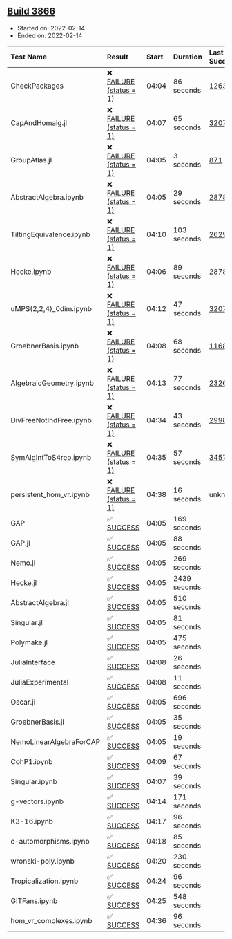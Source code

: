 ## [Build 3866](https://oscarci.mathematik.uni-kl.de/job/oscar-stable/3866/)

* Started on: 2022-02-14
* Ended on: 2022-02-14

| Test Name    | Result | Start | Duration | Last Success | First Failure |
|:-------------|:-------|:------|:---------|:-------------|:--------------|
| CheckPackages | ❌ [FAILURE (status = 1)](https://oscarci.mathematik.uni-kl.de/job/oscar-stable/3866/artifact/logs/build-3866/CheckPackages.log) | 04:04 | 86 seconds | [1263](https://oscarci.mathematik.uni-kl.de/job/oscar-stable/1263/) | [1264](https://oscarci.mathematik.uni-kl.de/job/oscar-stable/1264/) |
| CapAndHomalg.jl | ❌ [FAILURE (status = 1)](https://oscarci.mathematik.uni-kl.de/job/oscar-stable/3866/artifact/logs/build-3866/CapAndHomalg.jl.log) | 04:07 | 65 seconds | [3207](https://oscarci.mathematik.uni-kl.de/job/oscar-stable/3207/) | [3208](https://oscarci.mathematik.uni-kl.de/job/oscar-stable/3208/) |
| GroupAtlas.jl | ❌ [FAILURE (status = 1)](https://oscarci.mathematik.uni-kl.de/job/oscar-stable/3866/artifact/logs/build-3866/GroupAtlas.jl.log) | 04:05 | 3 seconds | [871](https://oscarci.mathematik.uni-kl.de/job/oscar-stable/871/) | [872](https://oscarci.mathematik.uni-kl.de/job/oscar-stable/872/) |
| AbstractAlgebra.ipynb | ❌ [FAILURE (status = 1)](https://oscarci.mathematik.uni-kl.de/job/oscar-stable/3866/artifact/logs/build-3866/AbstractAlgebra.ipynb.log) | 04:05 | 29 seconds | [2878](https://oscarci.mathematik.uni-kl.de/job/oscar-stable/2878/) | [2879](https://oscarci.mathematik.uni-kl.de/job/oscar-stable/2879/) |
| TiltingEquivalence.ipynb | ❌ [FAILURE (status = 1)](https://oscarci.mathematik.uni-kl.de/job/oscar-stable/3866/artifact/logs/build-3866/TiltingEquivalence.ipynb.log) | 04:10 | 103 seconds | [2629](https://oscarci.mathematik.uni-kl.de/job/oscar-stable/2629/) | [2630](https://oscarci.mathematik.uni-kl.de/job/oscar-stable/2630/) |
| Hecke.ipynb | ❌ [FAILURE (status = 1)](https://oscarci.mathematik.uni-kl.de/job/oscar-stable/3866/artifact/logs/build-3866/Hecke.ipynb.log) | 04:06 | 89 seconds | [2878](https://oscarci.mathematik.uni-kl.de/job/oscar-stable/2878/) | [2879](https://oscarci.mathematik.uni-kl.de/job/oscar-stable/2879/) |
| uMPS(2,2,4)_0dim.ipynb | ❌ [FAILURE (status = 1)](https://oscarci.mathematik.uni-kl.de/job/oscar-stable/3866/artifact/logs/build-3866/uMPS-2-2-4-_0dim.ipynb.log) | 04:12 | 47 seconds | [3207](https://oscarci.mathematik.uni-kl.de/job/oscar-stable/3207/) | [3208](https://oscarci.mathematik.uni-kl.de/job/oscar-stable/3208/) |
| GroebnerBasis.ipynb | ❌ [FAILURE (status = 1)](https://oscarci.mathematik.uni-kl.de/job/oscar-stable/3866/artifact/logs/build-3866/GroebnerBasis.ipynb.log) | 04:08 | 68 seconds | [1168](https://oscarci.mathematik.uni-kl.de/job/oscar-stable/1168/) | [1169](https://oscarci.mathematik.uni-kl.de/job/oscar-stable/1169/) |
| AlgebraicGeometry.ipynb | ❌ [FAILURE (status = 1)](https://oscarci.mathematik.uni-kl.de/job/oscar-stable/3866/artifact/logs/build-3866/AlgebraicGeometry.ipynb.log) | 04:13 | 77 seconds | [2326](https://oscarci.mathematik.uni-kl.de/job/oscar-stable/2326/) | [2327](https://oscarci.mathematik.uni-kl.de/job/oscar-stable/2327/) |
| DivFreeNotIndFree.ipynb | ❌ [FAILURE (status = 1)](https://oscarci.mathematik.uni-kl.de/job/oscar-stable/3866/artifact/logs/build-3866/DivFreeNotIndFree.ipynb.log) | 04:34 | 43 seconds | [2998](https://oscarci.mathematik.uni-kl.de/job/oscar-stable/2998/) | [2999](https://oscarci.mathematik.uni-kl.de/job/oscar-stable/2999/) |
| SymAlgIntToS4rep.ipynb | ❌ [FAILURE (status = 1)](https://oscarci.mathematik.uni-kl.de/job/oscar-stable/3866/artifact/logs/build-3866/SymAlgIntToS4rep.ipynb.log) | 04:35 | 57 seconds | [3457](https://oscarci.mathematik.uni-kl.de/job/oscar-stable/3457/) | [3458](https://oscarci.mathematik.uni-kl.de/job/oscar-stable/3458/) |
| persistent_hom_vr.ipynb | ❌ [FAILURE (status = 1)](https://oscarci.mathematik.uni-kl.de/job/oscar-stable/3866/artifact/logs/build-3866/persistent_hom_vr.ipynb.log) | 04:38 | 16 seconds | unknown | unknown |
| GAP | ✅ [SUCCESS](https://oscarci.mathematik.uni-kl.de/job/oscar-stable/3866/artifact/logs/build-3866/GAP.log) | 04:05 | 169 seconds |  |  |
| GAP.jl | ✅ [SUCCESS](https://oscarci.mathematik.uni-kl.de/job/oscar-stable/3866/artifact/logs/build-3866/GAP.jl.log) | 04:05 | 88 seconds |  |  |
| Nemo.jl | ✅ [SUCCESS](https://oscarci.mathematik.uni-kl.de/job/oscar-stable/3866/artifact/logs/build-3866/Nemo.jl.log) | 04:05 | 269 seconds |  |  |
| Hecke.jl | ✅ [SUCCESS](https://oscarci.mathematik.uni-kl.de/job/oscar-stable/3866/artifact/logs/build-3866/Hecke.jl.log) | 04:05 | 2439 seconds |  |  |
| AbstractAlgebra.jl | ✅ [SUCCESS](https://oscarci.mathematik.uni-kl.de/job/oscar-stable/3866/artifact/logs/build-3866/AbstractAlgebra.jl.log) | 04:05 | 510 seconds |  |  |
| Singular.jl | ✅ [SUCCESS](https://oscarci.mathematik.uni-kl.de/job/oscar-stable/3866/artifact/logs/build-3866/Singular.jl.log) | 04:05 | 81 seconds |  |  |
| Polymake.jl | ✅ [SUCCESS](https://oscarci.mathematik.uni-kl.de/job/oscar-stable/3866/artifact/logs/build-3866/Polymake.jl.log) | 04:05 | 475 seconds |  |  |
| JuliaInterface | ✅ [SUCCESS](https://oscarci.mathematik.uni-kl.de/job/oscar-stable/3866/artifact/logs/build-3866/JuliaInterface.log) | 04:08 | 26 seconds |  |  |
| JuliaExperimental | ✅ [SUCCESS](https://oscarci.mathematik.uni-kl.de/job/oscar-stable/3866/artifact/logs/build-3866/JuliaExperimental.log) | 04:08 | 11 seconds |  |  |
| Oscar.jl | ✅ [SUCCESS](https://oscarci.mathematik.uni-kl.de/job/oscar-stable/3866/artifact/logs/build-3866/Oscar.jl.log) | 04:05 | 696 seconds |  |  |
| GroebnerBasis.jl | ✅ [SUCCESS](https://oscarci.mathematik.uni-kl.de/job/oscar-stable/3866/artifact/logs/build-3866/GroebnerBasis.jl.log) | 04:05 | 35 seconds |  |  |
| NemoLinearAlgebraForCAP | ✅ [SUCCESS](https://oscarci.mathematik.uni-kl.de/job/oscar-stable/3866/artifact/logs/build-3866/NemoLinearAlgebraForCAP.log) | 04:05 | 19 seconds |  |  |
| CohP1.ipynb | ✅ [SUCCESS](https://oscarci.mathematik.uni-kl.de/job/oscar-stable/3866/artifact/logs/build-3866/CohP1.ipynb.log) | 04:09 | 67 seconds |  |  |
| Singular.ipynb | ✅ [SUCCESS](https://oscarci.mathematik.uni-kl.de/job/oscar-stable/3866/artifact/logs/build-3866/Singular.ipynb.log) | 04:07 | 39 seconds |  |  |
| g-vectors.ipynb | ✅ [SUCCESS](https://oscarci.mathematik.uni-kl.de/job/oscar-stable/3866/artifact/logs/build-3866/g-vectors.ipynb.log) | 04:14 | 171 seconds |  |  |
| K3-16.ipynb | ✅ [SUCCESS](https://oscarci.mathematik.uni-kl.de/job/oscar-stable/3866/artifact/logs/build-3866/K3-16.ipynb.log) | 04:17 | 96 seconds |  |  |
| c-automorphisms.ipynb | ✅ [SUCCESS](https://oscarci.mathematik.uni-kl.de/job/oscar-stable/3866/artifact/logs/build-3866/c-automorphisms.ipynb.log) | 04:18 | 85 seconds |  |  |
| wronski-poly.ipynb | ✅ [SUCCESS](https://oscarci.mathematik.uni-kl.de/job/oscar-stable/3866/artifact/logs/build-3866/wronski-poly.ipynb.log) | 04:20 | 230 seconds |  |  |
| Tropicalization.ipynb | ✅ [SUCCESS](https://oscarci.mathematik.uni-kl.de/job/oscar-stable/3866/artifact/logs/build-3866/Tropicalization.ipynb.log) | 04:24 | 96 seconds |  |  |
| GITFans.ipynb | ✅ [SUCCESS](https://oscarci.mathematik.uni-kl.de/job/oscar-stable/3866/artifact/logs/build-3866/GITFans.ipynb.log) | 04:25 | 548 seconds |  |  |
| hom_vr_complexes.ipynb | ✅ [SUCCESS](https://oscarci.mathematik.uni-kl.de/job/oscar-stable/3866/artifact/logs/build-3866/hom_vr_complexes.ipynb.log) | 04:36 | 96 seconds |  |  |
